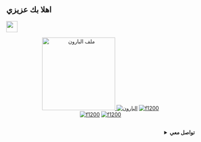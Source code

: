 
<h2>اهلا بك عزيزي</h2><img src="https://raw.githubusercontent.com/iampavangandhi/iampavangandhi/master/gifs/Hi.gif" width="30px">
<p align="center"><a href="https://github.com/f1200"><img src="https://avatars.githubusercontent.com/u/99683519?s=400&u=43b2cc1ef1fc14e12a579a65b64b9418aa3d7d02&v=4" height='195' alt="ملف البارون">
<a href="https://github.com/f1200"><img title="البارون" src="https://github-readme-stats.vercel.app/api?username=f1200&show_icons=true&include_all_commits=true&theme=radical&cache_seconds=3200"></a>
<a href="https://github.com/f1200"><img title="f1200" src="https://github-readme-stats.vercel.app/api/top-langs/?username=f1200&layout=compact&theme=nightowl"></a><br>
<a href="https://github.com/f1200"><img title="f1200" src="https://komarev.com/ghpvc/?username=f1200&label=Views&color=blue&style=plastic"></a>
<a href="https://github.com/f1200"><img title="f1200" src="https://img.shields.io/github/followers/f1200?label=follow&style=social"></a>
</p><br>

<details align="right" dir"rtl">
  <summary><b>تواصل معي</b></summary><br>

  - <a href="https://www.youtube.com/c/BaronCodeS"/><img alt="قناتي" align="right" width="22px" src="https://cdn.jsdelivr.net/npm/simple-icons@v3/icons/youtube.svg" /><b>اشترك الان</b></a><br>
  - <a href="https://t.me/adowat"/><img alt="قناة التلغرام" align="right" width="22px" src="https://cdn.jsdelivr.net/npm/simple-icons@v3/icons/telegram.svg" /><b>نواصل الان</b></a><br>
  - <a href="https://instagram.com/b3o_b"/><img alt="انستغرام بارون" align="right" width="22px" src="https://cdn.jsdelivr.net/npm/simple-icons@v3/icons/instagram.svg" /><b>تابعني</b></a>
  </p>
</details>

